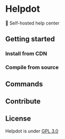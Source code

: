 # Helpdot

🙏 Self-hosted help center

## Getting started

### Install from CDN

### Compile from source

## Commands

## Contribute

## License

Helpdot is under [GPL 3.0][gpl3]

[gpl3]: https://github.com/pengu1m/helpdot/blob/main/LICENSE
